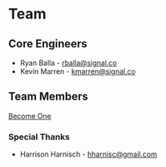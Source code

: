 # Team

## Core Engineers
* Ryan Balla - rballa@signal.co
* Kevin Marren - kmarren@signal.co

## Team Members
[Become One](./GOVERNANCE.md)

### Special Thanks
* Harrison Harnisch - hharnisc@gmail.com
